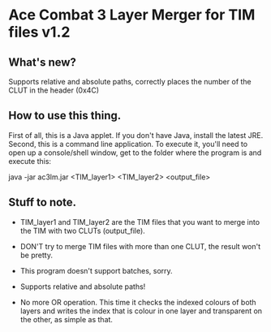 # Ace Combat 3 Layer Merger for TIM files v1.2

## What's new?  

Supports relative and absolute paths, correctly places
the number of the CLUT in the header (0x4C)

## How to use this thing.

First of all, this is a Java applet. If you don't have Java, install
the latest JRE. Second, this is a command line application. To execute
it, you'll need to open up a console/shell window, get to the folder
where the program is and execute this:

java -jar ac3lm.jar <TIM_layer1> <TIM_layer2> <output_file>

## Stuff to note.

* TIM_layer1 and TIM_layer2 are the TIM files that you want to merge
  into the TIM with two CLUTs (output_file).

* DON'T try to merge TIM files with more than one CLUT, the result
  won't be pretty.

* This program doesn't support batches, sorry.

* Supports relative and absolute paths! 

* No more OR operation. This time it checks the indexed colours of
  both layers and writes the index that is colour in one layer and
  transparent on the other, as simple as that.
